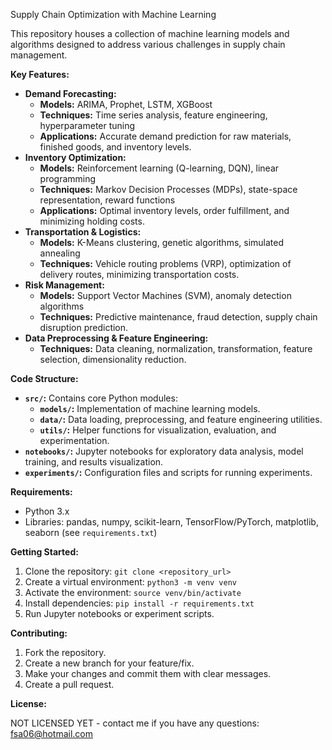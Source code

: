 Supply Chain Optimization with Machine Learning

This repository houses a collection of machine learning models and algorithms designed to address various challenges in supply chain management. 

**Key Features:**

* **Demand Forecasting:** 
    * **Models:** ARIMA, Prophet, LSTM, XGBoost
    * **Techniques:** Time series analysis, feature engineering, hyperparameter tuning
    * **Applications:** Accurate demand prediction for raw materials, finished goods, and inventory levels.
* **Inventory Optimization:**
    * **Models:** Reinforcement learning (Q-learning, DQN), linear programming 
    * **Techniques:** Markov Decision Processes (MDPs), state-space representation, reward functions 
    * **Applications:** Optimal inventory levels, order fulfillment, and minimizing holding costs.
* **Transportation & Logistics:**
    * **Models:** K-Means clustering, genetic algorithms, simulated annealing
    * **Techniques:** Vehicle routing problems (VRP), optimization of delivery routes, minimizing transportation costs.
* **Risk Management:**
    * **Models:** Support Vector Machines (SVM), anomaly detection algorithms 
    * **Techniques:** Predictive maintenance, fraud detection, supply chain disruption prediction.
* **Data Preprocessing & Feature Engineering:**
    * **Techniques:** Data cleaning, normalization, transformation, feature selection, dimensionality reduction.

**Code Structure:**

* **`src/`:** Contains core Python modules:
    * **`models/`:** Implementation of machine learning models.
    * **`data/`:** Data loading, preprocessing, and feature engineering utilities.
    * **`utils/`:** Helper functions for visualization, evaluation, and experimentation.
* **`notebooks/`:** Jupyter notebooks for exploratory data analysis, model training, and results visualization.
* **`experiments/`:** Configuration files and scripts for running experiments.

**Requirements:**

* Python 3.x
* Libraries: pandas, numpy, scikit-learn, TensorFlow/PyTorch, matplotlib, seaborn (see `requirements.txt`)

**Getting Started:**

1. Clone the repository: `git clone <repository_url>`
2. Create a virtual environment: `python3 -m venv venv`
3. Activate the environment: `source venv/bin/activate`
4. Install dependencies: `pip install -r requirements.txt`
5. Run Jupyter notebooks or experiment scripts.

**Contributing:**

1. Fork the repository.
2. Create a new branch for your feature/fix.
3. Make your changes and commit them with clear messages.
4. Create a pull request.

**License:**

NOT LICENSED YET - contact me if you have any questions: fsa06@hotmail.com
